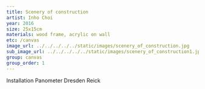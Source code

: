 ```yaml
---
title: Scenery of construction
artist: Inho Choi
year: 2016
size: 25x15cm
materials: wood frame, acrylic on wall
etc: /canvas
image_url: ../../../../../static/images/scenery_of_construction.jpg
sub_image_url: ../../../../../static/images/scenery_of_construction1.jpg
group: canvas
group_order: 1
---
```


Installation Panometer Dresden Reick
